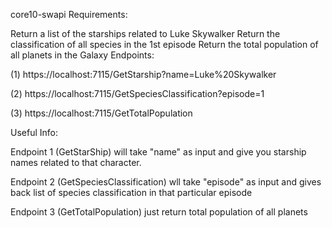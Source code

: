 ﻿core10-swapi
Requirements:

Return a list of the starships related to Luke Skywalker
Return the classification of all species in the 1st episode
Return the total population of all planets in the Galaxy
Endpoints:

(1) https://localhost:7115/GetStarship?name=Luke%20Skywalker

(2) https://localhost:7115/GetSpeciesClassification?episode=1

(3) https://localhost:7115/GetTotalPopulation

Useful Info:

Endpoint 1 (GetStarShip) will take "name" as input and give you starship names related to that character.

Endpoint 2 (GetSpeciesClassification) wll take "episode" as input and gives back list of species classification in that particular episode

Endpoint 3 (GetTotalPopulation) just return total population of all planets
